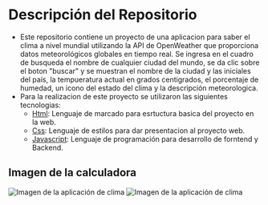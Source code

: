 # Descripción del Repositorio
- Este repositorio contiene un proyecto de una aplicacion para saber el clima a nivel mundial utilizando la API de OpenWeather que proporciona datos meteorológicos globales en tiempo real.
Se ingresa en el cuadro de busqueda el nombre de cualquier ciudad del mundo, se da clic sobre el boton "buscar" y se muestran el nombre de la ciudad y las iniciales del país, la tempueratura
actual en grados centigrados, el porcentaje de humedad, un icono del estado del clima y la descripción meteorologica. 
- Para la realizacion de este proyecto se utilizaron las siguientes tecnologias:
  - [Html](https://developer.mozilla.org/es/docs/Web/HTML): Lenguaje de marcado para esrtuctura basica del proyecto en la web.
  - [Css](https://developer.mozilla.org/es/docs/Web/CSS): Lenguaje de estilos para dar presentacion al proyecto web.
  - [Javascript](https://developer.mozilla.org/es/docs/Web/javascript): Lenguaje de programación para desarrollo de forntend y Backend.

## Imagen de la calculadora

![Imagen de la aplicación de clima](./img/clima1.png)
![Imagen de la aplicación de clima](./img/clima2.png)
